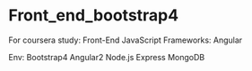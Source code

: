 # Front_end_bootstrap4
For coursera study: Front-End JavaScript Frameworks: Angular

Env:
Bootstrap4
Angular2
Node.js
Express
MongoDB
